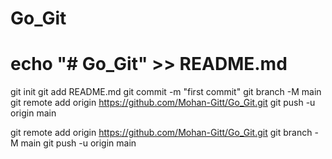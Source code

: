 # Go_Git

# echo "# Go_Git" >> README.md
  git init
  git add README.md
  git commit -m "first commit"
  git branch -M main
  git remote add origin https://github.com/Mohan-Gitt/Go_Git.git
  git push -u origin main


git remote add origin https://github.com/Mohan-Gitt/Go_Git.git
  git branch -M main
  git push -u origin main